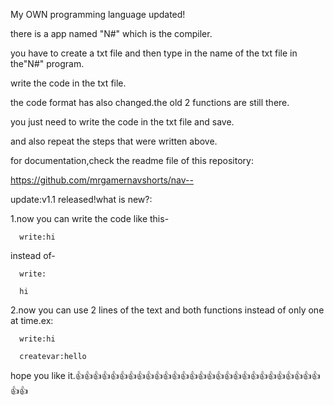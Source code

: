 My OWN programming language updated!

there is a app named "N#" which is the compiler.

you have to create a txt file and then type in the name of the txt file in the"N#" program.

write the code in the txt file.

the code format has also changed.the old 2 functions are still there.

you just need to write the code in the txt file and save.

and also repeat the steps that were written above.

for documentation,check the readme file of this repository:

https://github.com/mrgamernavshorts/nav--

update:v1.1 released!what is new?:

1.now you can write the code like this-
      
      write:hi
        
instead of-
      
      write:
        
      hi
        
2.now you can use 2 lines of the text and both functions instead of only one at time.ex:
      
      write:hi
        
      createvar:hello

hope you like it.👍👍👍👍👍👍👍👍👍👍👍👍👍👍👍👍👍👍👍👍👍👍👍👍👍👍👍👍👍👍
